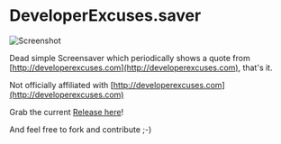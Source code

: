 # DeveloperExcuses.saver

![Screenshot](https://raw.github.com/kimar/DeveloperExcuses/master/Release/Screenshot.jpg)

Dead simple Screensaver which periodically shows a quote from [http://developerexcuses.com](http://developerexcuses.com), that's it.

Not officially affiliated with [http://developerexcuses.com](http://developerexcuses.com)

Grab the current [Release here](https://github.com/kimar/DeveloperExcuses/raw/master/Release/DeveloperExcuses.saver.zip)!

And feel free to fork and contribute ;-)